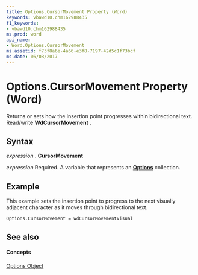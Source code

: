 ```yaml
---
title: Options.CursorMovement Property (Word)
keywords: vbawd10.chm162988435
f1_keywords:
- vbawd10.chm162988435
ms.prod: word
api_name:
- Word.Options.CursorMovement
ms.assetid: f73f8a6e-4a66-e3f8-7197-42d5c1f73bcf
ms.date: 06/08/2017
---
```



# Options.CursorMovement Property (Word)

Returns or sets how the insertion point progresses within bidirectional text. Read/write **WdCursorMovement** .


## Syntax

 _expression_ . **CursorMovement**

 _expression_ Required. A variable that represents an **[Options](options-object-word.md)** collection.


## Example

This example sets the insertion point to progress to the next visually adjacent character as it moves through bidirectional text.


```
Options.CursorMovement = wdCursorMovementVisual
```


## See also


#### Concepts


[Options Object](options-object-word.md)

